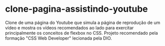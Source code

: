 # clone-pagina-assistindo-youtube
Clone de uma página do Youtube que simula a página de reprodução de um vídeo e mostra os vídeos recomendados ao lado para exercitar principalmente os conceitos de flexbox no CSS. Projeto recomendado pela formação "CSS Web Developer" lecionada pela DIO.
